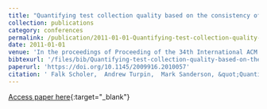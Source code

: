 ```yaml
---
title: "Quantifying test collection quality based on the consistency of relevance judgements"
collection: publications
category: conferences
permalink: /publication/2011-01-01-Quantifying-test-collection-quality-based-on-the-consistency-of-relevance-judgements
date: 2011-01-01
venue: 'In the proceedings of Proceeding of the 34th International ACM SIGIR Conference on Research and Development in Information Retrieval, SIGIR 2011, Beijing, China, July 25-29, 2011'
bibtexurl: '/files/bib/Quantifying-test-collection-quality-based-on-the-consistency-of-relevance-judgements.bib'
paperurl: 'https://doi.org/10.1145/2009916.2010057'
citation: ' Falk Scholer,  Andrew Turpin,  Mark Sanderson, &quot;Quantifying test collection quality based on the consistency of relevance judgements.&quot; In the proceedings of Proceeding of the 34th International ACM SIGIR Conference on Research and Development in Information Retrieval, SIGIR 2011, Beijing, China, July 25-29, 2011, 2011.'
---
```

[Access paper here](https://doi.org/10.1145/2009916.2010057){:target="_blank"}

